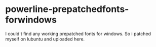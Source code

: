 # powerline-prepatchedfonts-forwindows

I could't find any working prepatched fonts for windows.
So i patched myself on lubuntu and uploaded here.
